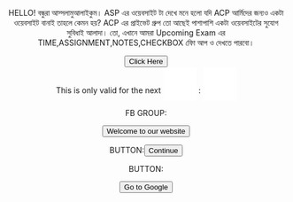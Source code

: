 HELLO! বন্ধুরা আস্সলামুআলাইকুম। ASP এর ওয়েবসাইট টা দেখে মনে হলো যদি ACP আর্মিদের জন্যও একটা ওয়েবসাইট বানাই তাহলে কেমন হয়? ACP এর প্রাইভেট গ্রুপ তো আছেই পাশাপাশি একটা ওয়েবসাইটের সুযোগ সুবিধাই আলাদা। তো, এখানে আমরা Upcoming Exam এর TIME,ASSIGNMENT,NOTES,CHECKBOX ফিো আপ ও দেখতে পারবো।

<!DOCTYPE html>
<html>
  <head>
    <title>Title of the document</title>
  </head>
  <body>
    <button onclick="https://docs.google.com/spreadsheets/d/1L-sQ5AE6sxePEgZII7Rybxp-dsJdYfmqhm3Lf4FqhtA/edit?usp=drivesdk;">
      Click Here
    </button>
  </body>
</html>




<html>
<head>
<title>Countdown</title>
<script type="text/javascript">
 // set minutes
var mins = 1;

 // calculate the seconds (don't change this! unless time progresses at a         different speed for you...)
var secs = mins * 60;
var timeout;

function countdown() {
  timeout = setTimeout('Decrement()', 1000);
}

function Decrement() {
  if (document.getElementById) {
    minutes = document.getElementById("minutes");
    seconds = document.getElementById("seconds");
    // if less than a minute remaining
    if (seconds < 59) {
      seconds.value = secs;
    } else {
      minutes.value = getminutes();
      seconds.value = getseconds();
    }
    secs--;
    if (secs < 0) {
      clearTimeout(timeout);
      return;
    }
    countdown();
  }
}

function getminutes() {
  // minutes is seconds divided by 60, rounded down
  mins = Math.floor(secs / 60);
  return ("0" + mins).substr(-2);
}

function getseconds() {
  // take mins remaining (as seconds) away from total seconds remaining
  return ("0" + (secs - Math.round(mins * 60))).substr(-2);
}

</script>
</head>
<body>

<div id="timer">
This is only valid for the next <input id="minutes" type="text"   style="width: 60px; border: none; background-color:none; font-size: 50px; font-weight: bold;"> : <input id="seconds" type="text" style="width: 60px; border: none; background-color:none; font-size: 50px; font-weight: bold;"> 
 </div>
<script>
countdown();
</script>

FB GROUP:<!DOCTYPE HTML> 
<html> 
<head>  
<title> 
example of onclick button
</title> 
<script> 
function welcome() { 
window.open(https://facebook.com/groups/272368833896163/");
} 
</script> 
</head> 
<body style = "text-align:center"> 
<button onclick="welcome()"> Welcome to our website </button>         
</body> 
</html>

BUTTON:<button onclick="https://facebook.com/groups/272368833896163/">Continue</button>

BUTTON:
<form action="https://https://facebook.com/groups/272368833896163">
    <input type="submit" value="Go to Google" />
</form>

 











  







